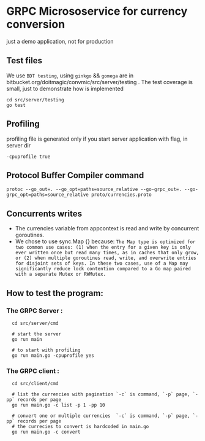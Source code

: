# GRPC Micrososervice for currency conversion
 just a demo application, not for production


## Test files 
We use `BDT testing`, using `ginkgo` && `gomega` are in bitbucket.org/doitmagic/convmic/src/server/testing .
The test coverage is small, just to demonstrate how is implemented
```
cd src/server/testing
go test
```

## Profiling
 profiling file is generated only if you start server application with flag, in server dir  
  ```
  -cpuprofile true 
  ```

## Protocol Buffer Compiler  command
```protoc --go_out=. --go_opt=paths=source_relative --go-grpc_out=. --go-grpc_opt=paths=source_relative proto/currencies.proto```

## Concurrents writes
- The currencies variable from appcontext is read and write by concurrent goroutines.
- We chose to use sync.Map {} because: ```The Map type is optimized for two common use cases: (1) when the entry for a given key is only ever written once but read many times, as in caches that only grow, or (2) when multiple goroutines read, write, and overwrite entries for disjoint sets of keys. In these two cases, use of a Map may significantly reduce lock contention compared to a Go map paired with a separate Mutex or RWMutex.```

## How to test the program:

### The GRPC Server :
```
  cd src/server/cmd

  # start the server
  go run main

  # to start with profiling 
  go run main.go -cpuprofile yes 
``` 

### The GRPC client :
```
  cd src/client/cmd
  
  # list the currencies with pagination `-c` is command, `-p` page, `-pp` records per page  
  go run main.go -c list -p 1 -pp 10

  # convert one or multiple currencies  `-c` is command, `-p` page, `-pp` records per page 
  # the currecies to convert is hardcoded in main.go 
  go run main.go -c convert 

``` 